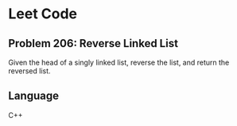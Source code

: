 # Leet Code

## Problem 206: Reverse Linked List
Given the head of a singly linked list, reverse the list, and return the reversed list.

## Language
C++

